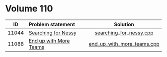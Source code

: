 # Volume 110

|  ID   |     Problem statement      |            Solution            |
|:-----:|:---------------------------|:------------------------------:|
| 11044 | [Searching for Nessy][]    | [searching_for_nessy.cpp][]    |
| 11088 | [End up with More Teams][] | [end_up_with_more_teams.cpp][] |

[Searching for Nessy]:    http://uva.onlinejudge.org/index.php?option=com_onlinejudge&Itemid=8&category=22&page=show_problem&problem=1985
[End up with More Teams]: http://uva.onlinejudge.org/index.php?option=com_onlinejudge&Itemid=8&category=22&page=show_problem&problem=2029

[searching_for_nessy.cpp]:    searching_for_nessy.cpp
[end_up_with_more_teams.cpp]: end_up_with_more_teams.cpp
